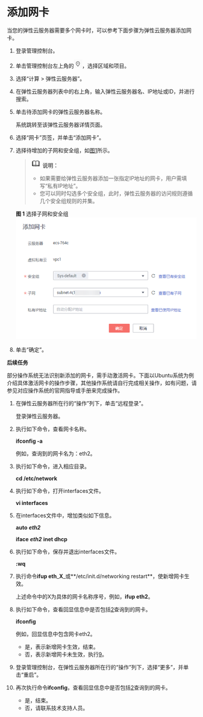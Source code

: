 # 添加网卡<a name="ZH-CN_TOPIC_0093492518"></a>

当您的弹性云服务器需要多个网卡时，可以参考下面步骤为弹性云服务器添加网卡。

1.  登录管理控制台。
2.  单击管理控制台左上角的![](figures/icon-region.png)，选择区域和项目。
3.  选择“计算 \> 弹性云服务器”。
4.  在弹性云服务器列表中的右上角，输入弹性云服务器名、IP地址或ID，并进行搜索。
5.  单击待添加网卡的弹性云服务器名称。

    系统跳转至该弹性云服务器详情页面。

6.  选择“网卡”页签，并单击“添加网卡”。
7.  选择待增加的子网和安全组，如[图1](#fig147993188371)所示。

    >![](public_sys-resources/icon-note.gif) **说明：**   
    >-   如果需要给弹性云服务器添加一张指定IP地址的网卡，用户需填写“私有IP地址”。  
    >-   您可以同时勾选多个安全组，此时，弹性云服务器的访问规则遵循几个安全组规则的并集。  

    **图 1**  选择子网和安全组<a name="fig147993188371"></a>  
    ![](figures/选择子网和安全组.png "选择子网和安全组")

8.  单击“确定”。

**后续任务**

部分操作系统无法识别新添加的网卡，需手动激活网卡。下面以Ubuntu系统为例介绍具体激活网卡的操作步骤，其他操作系统请自行完成相关操作，如有问题，请参见对应操作系统的官网指导或手册来完成操作。

1.  在弹性云服务器所在行的“操作”列下，单击“远程登录”。

    登录弹性云服务器。

2.  <a name="li595089165210"></a>执行如下命令，查看网卡名称。

    **ifconfig -a**

    例如，查询到的网卡名为：eth2。

3.  执行如下命令，进入相应目录。

    **cd /etc/network**

4.  执行如下命令，打开interfaces文件。

    **vi interfaces**

5.  在interfaces文件中，增加类似如下信息。

    **auto** _**eth2**_

    **iface** _**eth2**_ **inet dhcp**

6.  执行如下命令，保存并退出interfaces文件。

    **:wq**

7.  执行命令**ifup eth**_**X**_或**/etc/init.d/networking restart**，使新增网卡生效。

    上述命令中的X为具体的网卡名称序号，例如，**ifup eth2**。

8.  执行如下命令，查看回显信息中是否包括[2](#li595089165210)查询到的网卡。

    **ifconfig**

    例如，回显信息中包含网卡eth2。

    -   是，表示新增网卡生效，结束。
    -   否，表示新增网卡未生效，执行[9](#li1695469165210)。

9.  <a name="li1695469165210"></a>登录管理控制台，在弹性云服务器所在行的“操作”列下，选择“更多”，并单击“重启”。
10. 再次执行命令**ifconfig**，查看回显信息中是否包括[2](#li595089165210)查询到的网卡。
    -   是，结束。
    -   否，请联系技术支持人员。


